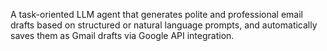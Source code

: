 A task-oriented LLM agent that generates polite and professional email drafts based on structured or natural language prompts, and automatically saves them as Gmail drafts via Google API integration.